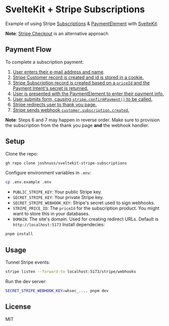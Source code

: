 # SvelteKit + Stripe Subscriptions

Example of using Stripe [Subscriptions](https://stripe.com/docs/api/subscriptions) & [PaymentElement](https://stripe.com/docs/payments/payment-element) with [SvelteKit](https://kit.svelte.dev).

**Note**: [Stripe Checkout](https://stripe.com/payments/checkout) is an alternative approach

## Payment Flow

To complete a subscription payment:

1. [User enters their e-mail address and name](https://github.com/joshnuss/sveltekit-stripe-subscriptions/blob/main/src/routes/checkout/%2Bpage.svelte).
2. [Stripe Customer record is created and id is stored in a cookie.](https://github.com/joshnuss/sveltekit-stripe-subscriptions/blob/main/src/routes/checkout/%2Bpage.server.js)
3. [Stripe Subscription record is created based on a `priceId` and the Payment Intent's secret is returned.](https://github.com/joshnuss/sveltekit-stripe-subscriptions/blob/main/src/routes/checkout/payment/%2Bpage.server.js)
4. [User is presented with the PaymentElement to enter their payment info.](https://github.com/joshnuss/sveltekit-stripe-subscriptions/blob/820c9ae025caf5c34a6bc1e725eefa87d64e576d/src/routes/checkout/payment/%2Bpage.svelte#L40-L46)
5. [User submits form, causing `stripe.confirmPayment()` to be called.](https://github.com/joshnuss/sveltekit-stripe-subscriptions/blob/820c9ae025caf5c34a6bc1e725eefa87d64e576d/src/routes/checkout/payment/%2Bpage.svelte#L21-L32)
6. [Stripe redirects user to thank you page.](https://github.com/joshnuss/sveltekit-stripe-subscriptions/blob/main/src/routes/checkout/complete/%2Bpage.server.js)
7. [Stripe sends webhook `customer.subscription.created`.](https://github.com/joshnuss/sveltekit-stripe-subscriptions/blob/main/src/routes/stripe/webhooks/%2Bserver.js)

**Note**: Steps 6 and 7 may happen in reverse order. Make sure to provision the subscription from the thank you page **and** the webhook handler.

## Setup

Clone the repo:

```sh
gh repo clone joshnuss/sveltekit-stripe-subscriptions
```

Configure environment variables in `.env`:

```sh
cp .env.example .env
```

- `PUBLIC_STRIPE_KEY`: Your public Stripe key.
- `SECRET_STRIPE_KEY`: Your private Stripe key.
- `SECRET_STRIPE_WEBHOOK_KEY`: Stripe's secret used to sign webhooks.
- `STRIPE_PRICE_ID`: The `priceId` for the subscription product. You might want to store this in your databases.
- `DOMAIN`: The site's domain. Used for creating redirect URLs. Default is `http://localhost:5173`
  Install dependecies:

```sh
pnpm install
```

## Usage

Tunnel Stripe events:

```sh
stripe listen --forward-to localhost:5173/stripe/webhooks
```

Run the dev server:

```sh
SECRET_STRIPE_WEBHOOK_KEY=whsec_.... pnpm dev
```

## License

MIT
